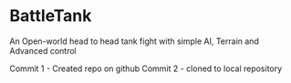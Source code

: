 # BattleTank
An Open-world head to head tank fight with simple AI, Terrain and Advanced control

Commit 1 - Created repo on github
Commit 2 - cloned to local repository
